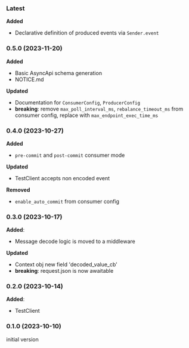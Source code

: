 ### Latest

**Added**
 - Declarative definition of produced events via `Sender.event`

### 0.5.0 (2023-11-20)

**Added**
 - Basic AsyncApi schema generation
 - NOTICE.md

**Updated**
 - Documentation for `ConsumerConfig`, `ProducerConfig`
 - **breaking**: remove `max_poll_interval_ms`, `rebalance_timeout_ms` from consumer
config, replace with `max_endpoint_exec_time_ms`

### 0.4.0 (2023-10-27)

**Added**
 - `pre-commit` and `post-commit` consumer mode 

**Updated**
 - TestClient accepts non encoded event

**Removed**
 - `enable_auto_commit` from consumer config

### 0.3.0 (2023-10-17)

**Added**:
 - Message decode logic is moved to a middleware

**Updated**
 - Context obj new field 'decoded_value_cb'
 - **breaking**: request.json is now awaitable

### 0.2.0 (2023-10-14)

**Added**:
 - TestClient

### 0.1.0 (2023-10-10)

initial version